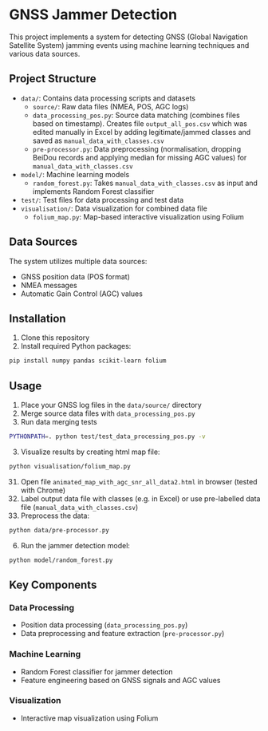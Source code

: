 # GNSS Jammer Detection

This project implements a system for detecting GNSS (Global Navigation Satellite System) jamming events using machine learning techniques and various data sources.

## Project Structure

- `data/`: Contains data processing scripts and datasets
  - `source/`: Raw data files (NMEA, POS, AGC logs)
  - `data_processing_pos.py`: Source data matching (combines files based on timestamp). Creates file `output_all_pos.csv` which was edited manually in Excel by adding legitimate/jammed classes and saved as `manual_data_with_classes.csv`
  - `pre-processor.py`: Data preprocessing (normalisation, dropping BeiDou records and applying median for missing AGC values) for `manual_data_with_classes.csv`
- `model/`: Machine learning models
  - `random_forest.py`: Takes `manual_data_with_classes.csv` as input and implements Random Forest classifier
- `test/`: Test files for data processing and test data
- `visualisation/`: Data visualization for combined data file
  - `folium_map.py`: Map-based interactive visualization using Folium

## Data Sources

The system utilizes multiple data sources:
- GNSS position data (POS format)
- NMEA messages
- Automatic Gain Control (AGC) values

## Installation

1. Clone this repository
2. Install required Python packages:
```bash
pip install numpy pandas scikit-learn folium
```

## Usage

1. Place your GNSS log files in the `data/source/` directory
2. Merge source data files with `data_processing_pos.py`
21. Run data merging tests
```bash
PYTHONPATH=. python test/test_data_processing_pos.py -v
```
3. Visualize results by creating html map file: 
```bash
python visualisation/folium_map.py
```
31. Open file `animated_map_with_agc_snr_all_data2.html` in browser (tested with Chrome)
4. Label output data file with classes (e.g. in Excel) or use pre-labelled data file (`manual_data_with_classes.csv`)
5. Preprocess the data:
```bash
python data/pre-processor.py
```
6. Run the jammer detection model:
```bash
python model/random_forest.py
```

## Key Components

### Data Processing
- Position data processing (`data_processing_pos.py`)
- Data preprocessing and feature extraction (`pre-processor.py`)

### Machine Learning
- Random Forest classifier for jammer detection
- Feature engineering based on GNSS signals and AGC values

### Visualization
- Interactive map visualization using Folium


